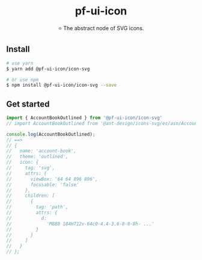 <h1 align="center">
  pf-ui-icon
</h1>

<p align="center">
⭐ The abstract node of SVG icons.
</p>


## Install

```bash
# use yarn
$ yarn add @pf-ui-icon/icon-svg

# or use npm
$ npm install @pf-ui-icon/icon-svg --save
```

## Get started

```ts
import { AccountBookOutlined } from '@pf-ui-icon/icon-svg'
// import AccountBookOutlined from '@ant-design/icons-svg/es/asn/AccountBookOutlined';

console.log(AccountBookOutlined);
// ==>
// {
//   name: 'account-book',
//   theme: 'outlined',
//   icon: {
//     tag: 'svg',
//     attrs: {
//       viewBox: '64 64 896 896',
//       focusable: 'false'
//     },
//     children: [
//       {
//         tag: 'path',
//         attrs: {
//           d:
//             'M880 184H712v-64c0-4.4-3.6-8-8-8h- ...'
//         }
//       }
//     ]
//   }
// };
```
